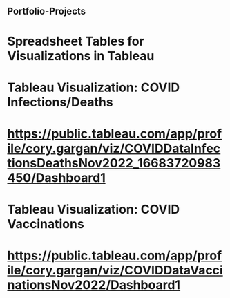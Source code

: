 ## Portfolio-Projects

#  Spreadsheet Tables for Visualizations in Tableau

#  Tableau Visualization: COVID Infections/Deaths
#  https://public.tableau.com/app/profile/cory.gargan/viz/COVIDDataInfectionsDeathsNov2022_16683720983450/Dashboard1 

#  Tableau Visualization: COVID Vaccinations
#  https://public.tableau.com/app/profile/cory.gargan/viz/COVIDDataVaccinationsNov2022/Dashboard1 
